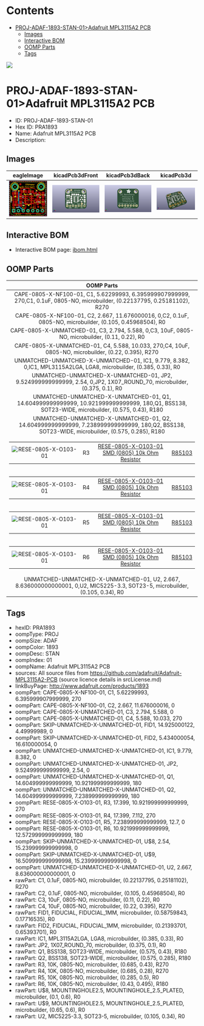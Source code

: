 



Contents
========

* [PROJ-ADAF-1893-STAN-01>Adafruit MPL3115A2 PCB](#proj-adaf-1893-stan-01adafruit-mpl3115a2-pcb)
	* [Images](#images)
	* [Interactive BOM](#interactive-bom)
	* [OOMP Parts](#oomp-parts)
	* [Tags](#tags)
  
![][im]
# PROJ-ADAF-1893-STAN-01>Adafruit MPL3115A2 PCB

- ID: PROJ-ADAF-1893-STAN-01
- Hex ID: PRA1893
- Name: Adafruit MPL3115A2 PCB
- Description: 

## Images
  
  

|eagleImage|kicadPcb3dFront|kicadPcb3dBack|kicadPcb3d|
| :---: | :---: | :---: | :---: |
|[![eagleImage](eagleImage_140.png)](eagleImage_600.png)|[![kicadPcb3dFront](kicadPcb3dFront_140.png)](kicadPcb3dFront_600.png)|[![kicadPcb3dBack](kicadPcb3dBack_140.png)](kicadPcb3dBack_600.png)|[![kicadPcb3d](kicadPcb3d_140.png)](kicadPcb3d_600.png)|

## Interactive BOM

- Interactive BOM page: [ibom.html](kicad/bom/ibom.html)

## OOMP Parts
  

|OOMP Parts|
| :---: |
|CAPE-0805-X-NF100-01, C1, 5.62299993, 6.395999907999999, 270,C1, 0.1uF, 0805-NO, microbuilder, (0.22137795, 0.25181102), R270|
|CAPE-0805-X-NF100-01, C2, 2.667, 11.676000016, 0,C2, 0.1uF, 0805-NO, microbuilder, (0.105, 0.45968504), R0|
|CAPE-0805-X-UNMATCHED-01, C3, 2.794, 5.588, 0,C3, 10uF, 0805-NO, microbuilder, (0.11, 0.22), R0|
|CAPE-0805-X-UNMATCHED-01, C4, 5.588, 10.033, 270,C4, 10uF, 0805-NO, microbuilder, (0.22, 0.395), R270|
|UNMATCHED-UNMATCHED-X-UNMATCHED-01, IC1, 9.779, 8.382, 0,IC1, MPL3115A2LGA, LGA8, microbuilder, (0.385, 0.33), R0|
|UNMATCHED-UNMATCHED-X-UNMATCHED-01, JP2, 9.524999999999999, 2.54, 0,JP2, 1X07_ROUND_70, microbuilder, (0.375, 0.1), R0|
|UNMATCHED-UNMATCHED-X-UNMATCHED-01, Q1, 14.604999999999999, 10.921999999999999, 180,Q1, BSS138, SOT23-WIDE, microbuilder, (0.575, 0.43), R180|
|UNMATCHED-UNMATCHED-X-UNMATCHED-01, Q2, 14.604999999999999, 7.238999999999999, 180,Q2, BSS138, SOT23-WIDE, microbuilder, (0.575, 0.285), R180|
|<table><tr><td>![RESE-0805-X-O103-01](https://raw.githubusercontent.com/oomlout/oomlout_OOMP_parts/main/RESE-0805-X-O103-01/image_140.jpg)</td><td> R3</td><td>[RESE-0805-X-O103-01<br>SMD (0805) 10k Ohm Resistor](https://github.com/oomlout/oomlout_OOMP_parts/tree/main/RESE-0805-X-O103-01/)</td><td>[R85103](https://github.com/oomlout/oomlout_OOMP_parts/tree/main/RESE-0805-X-O103-01/)</td></tr></table>|
|<table><tr><td>![RESE-0805-X-O103-01](https://raw.githubusercontent.com/oomlout/oomlout_OOMP_parts/main/RESE-0805-X-O103-01/image_140.jpg)</td><td> R4</td><td>[RESE-0805-X-O103-01<br>SMD (0805) 10k Ohm Resistor](https://github.com/oomlout/oomlout_OOMP_parts/tree/main/RESE-0805-X-O103-01/)</td><td>[R85103](https://github.com/oomlout/oomlout_OOMP_parts/tree/main/RESE-0805-X-O103-01/)</td></tr></table>|
|<table><tr><td>![RESE-0805-X-O103-01](https://raw.githubusercontent.com/oomlout/oomlout_OOMP_parts/main/RESE-0805-X-O103-01/image_140.jpg)</td><td> R5</td><td>[RESE-0805-X-O103-01<br>SMD (0805) 10k Ohm Resistor](https://github.com/oomlout/oomlout_OOMP_parts/tree/main/RESE-0805-X-O103-01/)</td><td>[R85103](https://github.com/oomlout/oomlout_OOMP_parts/tree/main/RESE-0805-X-O103-01/)</td></tr></table>|
|<table><tr><td>![RESE-0805-X-O103-01](https://raw.githubusercontent.com/oomlout/oomlout_OOMP_parts/main/RESE-0805-X-O103-01/image_140.jpg)</td><td> R6</td><td>[RESE-0805-X-O103-01<br>SMD (0805) 10k Ohm Resistor](https://github.com/oomlout/oomlout_OOMP_parts/tree/main/RESE-0805-X-O103-01/)</td><td>[R85103](https://github.com/oomlout/oomlout_OOMP_parts/tree/main/RESE-0805-X-O103-01/)</td></tr></table>|
|UNMATCHED-UNMATCHED-X-UNMATCHED-01, U2, 2.667, 8.636000000000001, 0,U2, MIC5225-3.3, SOT23-5, microbuilder, (0.105, 0.34), R0|

## Tags

- hexID: PRA1893
- oompType: PROJ
- oompSize: ADAF
- oompColor: 1893
- oompDesc: STAN
- oompIndex: 01
- oompName: Adafruit MPL3115A2 PCB
- sources: All source files from https://github.com/adafruit/Adafruit-MPL3115A2-PCB (source licence details in srcLicense.md)
- linkBuyPage: http://www.adafruit.com/products/1893
- oompPart: CAPE-0805-X-NF100-01, C1, 5.62299993, 6.395999907999999, 270
- oompPart: CAPE-0805-X-NF100-01, C2, 2.667, 11.676000016, 0
- oompPart: CAPE-0805-X-UNMATCHED-01, C3, 2.794, 5.588, 0
- oompPart: CAPE-0805-X-UNMATCHED-01, C4, 5.588, 10.033, 270
- oompPart: SKIP-UNMATCHED-X-UNMATCHED-01, FID1, 14.925000122, 4.49999989, 0
- oompPart: SKIP-UNMATCHED-X-UNMATCHED-01, FID2, 5.434000054, 16.610000054, 0
- oompPart: UNMATCHED-UNMATCHED-X-UNMATCHED-01, IC1, 9.779, 8.382, 0
- oompPart: UNMATCHED-UNMATCHED-X-UNMATCHED-01, JP2, 9.524999999999999, 2.54, 0
- oompPart: UNMATCHED-UNMATCHED-X-UNMATCHED-01, Q1, 14.604999999999999, 10.921999999999999, 180
- oompPart: UNMATCHED-UNMATCHED-X-UNMATCHED-01, Q2, 14.604999999999999, 7.238999999999999, 180
- oompPart: RESE-0805-X-O103-01, R3, 17.399, 10.921999999999999, 270
- oompPart: RESE-0805-X-O103-01, R4, 17.399, 7.112, 270
- oompPart: RESE-0805-X-O103-01, R5, 7.238999999999999, 12.7, 0
- oompPart: RESE-0805-X-O103-01, R6, 10.921999999999999, 12.572999999999999, 180
- oompPart: SKIP-UNMATCHED-X-UNMATCHED-01, U$8, 2.54, 15.239999999999998, 0
- oompPart: SKIP-UNMATCHED-X-UNMATCHED-01, U$9, 16.509999999999998, 15.239999999999998, 0
- oompPart: UNMATCHED-UNMATCHED-X-UNMATCHED-01, U2, 2.667, 8.636000000000001, 0
- rawPart: C1, 0.1uF, 0805-NO, microbuilder, (0.22137795, 0.25181102), R270
- rawPart: C2, 0.1uF, 0805-NO, microbuilder, (0.105, 0.45968504), R0
- rawPart: C3, 10uF, 0805-NO, microbuilder, (0.11, 0.22), R0
- rawPart: C4, 10uF, 0805-NO, microbuilder, (0.22, 0.395), R270
- rawPart: FID1, FIDUCIAL, FIDUCIAL_1MM, microbuilder, (0.58759843, 0.17716535), R0
- rawPart: FID2, FIDUCIAL, FIDUCIAL_1MM, microbuilder, (0.21393701, 0.65393701), R0
- rawPart: IC1, MPL3115A2LGA, LGA8, microbuilder, (0.385, 0.33), R0
- rawPart: JP2, 1X07_ROUND_70, microbuilder, (0.375, 0.1), R0
- rawPart: Q1, BSS138, SOT23-WIDE, microbuilder, (0.575, 0.43), R180
- rawPart: Q2, BSS138, SOT23-WIDE, microbuilder, (0.575, 0.285), R180
- rawPart: R3, 10K, 0805-NO, microbuilder, (0.685, 0.43), R270
- rawPart: R4, 10K, 0805-NO, microbuilder, (0.685, 0.28), R270
- rawPart: R5, 10K, 0805-NO, microbuilder, (0.285, 0.5), R0
- rawPart: R6, 10K, 0805-NO, microbuilder, (0.43, 0.495), R180
- rawPart: U$8, MOUNTINGHOLE2.5, MOUNTINGHOLE_2.5_PLATED, microbuilder, (0.1, 0.6), R0
- rawPart: U$9, MOUNTINGHOLE2.5, MOUNTINGHOLE_2.5_PLATED, microbuilder, (0.65, 0.6), R0
- rawPart: U2, MIC5225-3.3, SOT23-5, microbuilder, (0.105, 0.34), R0



[im]: kicadPcb3d_450.png
